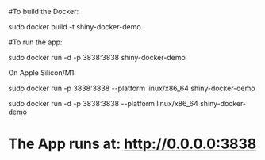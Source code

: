 #To build the Docker:

sudo docker build -t shiny-docker-demo .

#To run the app:

sudo docker run -d -p 3838:3838 shiny-docker-demo



On Apple Silicon/M1:

sudo docker run -p 3838:3838 --platform linux/x86_64  shiny-docker-demo


sudo docker run -d -p 3838:3838   --platform linux/x86_64   shiny-docker-demo



# The App runs at: http://0.0.0.0:3838


